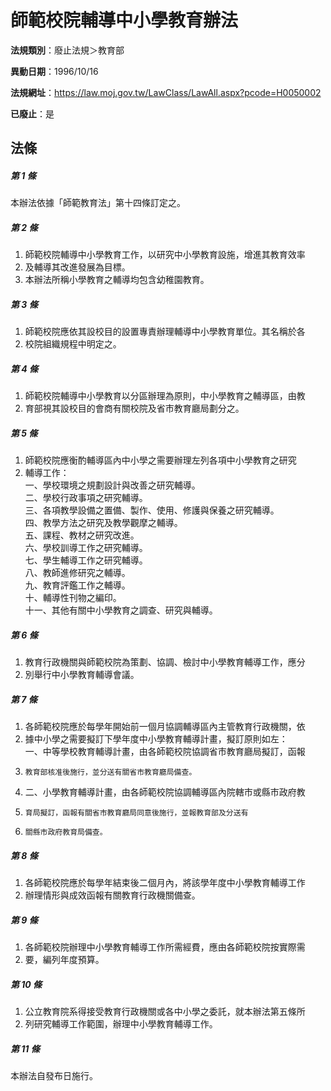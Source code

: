 # 師範校院輔導中小學教育辦法

**法規類別**：廢止法規＞教育部

**異動日期**：1996/10/16  

**法規網址**：https://law.moj.gov.tw/LawClass/LawAll.aspx?pcode=H0050002

**已廢止**：是



## 法條
##### 第 1 條
本辦法依據「師範教育法」第十四條訂定之。

##### 第 2 條
1. 師範校院輔導中小學教育工作，以研究中小學教育設施，增進其教育效率
1. 及輔導其改進發展為目標。
1. 本辦法所稱小學教育之輔導均包含幼稚園教育。

##### 第 3 條
1. 師範校院應依其設校目的設置專責辦理輔導中小學教育單位。其名稱於各
1. 校院組織規程中明定之。

##### 第 4 條
1. 師範校院輔導中小學教育以分區辦理為原則，中小學教育之輔導區，由教
1. 育部視其設校目的會商有關校院及省市教育廳局劃分之。

##### 第 5 條
1. 師範校院應衡酌輔導區內中小學之需要辦理左列各項中小學教育之研究
1. 輔導工作：  
一、學校環境之規劃設計與改善之研究輔導。  
二、學校行政事項之研究輔導。  
三、各項教學設備之置備、製作、使用、修護與保養之研究輔導。  
四、教學方法之研究及教學觀摩之輔導。  
五、課程、教材之研究改進。  
六、學校訓導工作之研究輔導。  
七、學生輔導工作之研究輔導。  
八、教師進修研究之輔導。  
九、教育評鑑工作之輔導。  
十、輔導性刊物之編印。  
十一、其他有關中小學教育之調查、研究與輔導。

##### 第 6 條
1. 教育行政機關與師範校院為策劃、協調、檢討中小學教育輔導工作，應分
1. 別舉行中小學教育輔導會議。

##### 第 7 條
1. 各師範校院應於每學年開始前一個月協調輔導區內主管教育行政機關，依
1. 據中小學之需要擬訂下學年度中小學教育輔導計畫，擬訂原則如左：  
一、中等學校教育輔導計畫，由各師範校院協調省市教育廳局擬訂，函報
1.     教育部核准後施行，並分送有關省市教育廳局備查。
1. 二、小學教育輔導計畫，由各師範校院協調輔導區內院轄市或縣市政府教
1.     育局擬訂，函報有關省市教育廳局同意後施行，並報教育部及分送有
1.     關縣市政府教育局備查。

##### 第 8 條
1. 各師範校院應於每學年結束後二個月內，將該學年度中小學教育輔導工作
1. 辦理情形與成效函報有關教育行政機關備查。

##### 第 9 條
1. 各師範校院辦理中小學教育輔導工作所需經費，應由各師範校院按實際需
1. 要，編列年度預算。

##### 第 10 條
1. 公立教育院系得接受教育行政機關或各中小學之委託，就本辦法第五條所
1. 列研究輔導工作範圍，辦理中小學教育輔導工作。

##### 第 11 條
本辦法自發布日施行。


